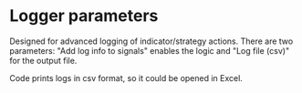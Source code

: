 # Logger parameters

Designed for advanced logging of indicator/strategy actions. There are two parameters: "Add log info to signals" enables the logic and "Log file (csv)" for the output file.

Code prints logs in csv format, so it could be opened in Excel.
